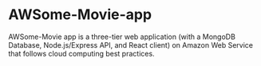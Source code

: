 # AWSome-Movie-app
AWSome-Movie app is a three-tier web application (with a MongoDB Database, Node.js/Express API, and React client) on Amazon Web Service that follows cloud computing best practices.
